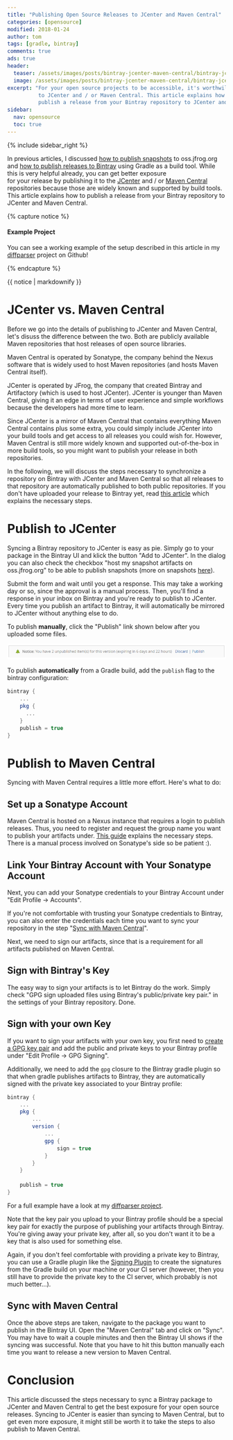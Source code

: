 ```yaml
---
title: "Publishing Open Source Releases to JCenter and Maven Central"
categories: [opensource]
modified: 2018-01-24
author: tom
tags: [gradle, bintray]
comments: true
ads: true
header:
  teaser: /assets/images/posts/bintray-jcenter-maven-central/bintray-jcenter-maven-central.jpg
  image: /assets/images/posts/bintray-jcenter-maven-central/bintray-jcenter-maven-central.jpg
excerpt: "For your open source projects to be accessible, it's worthwile to publish them   
          to JCenter and / or Maven Central. This article explains how to
          publish a release from your Bintray repository to JCenter and Maven Central."
sidebar:
  nav: opensource
  toc: true
---
```


{% include sidebar_right %}

In previous articles, I discussed [how to publish snapshots](/publish-snapshots-with-gradle/) 
to oss.jfrog.org and [how to publish releases to Bintray](/guide-publishing-to-bintray-with-gradle/) using 
Gradle as a build tool. While this is very helpful already, you can get better exposure  
for your release by publishing it to the [JCenter](https://bintray.com/bintray/jcenter)
and / or [Maven Central](https://search.maven.org/) repositories
because those are widely known and supported by build tools. This article explains how to
publish a release from your Bintray repository to JCenter and Maven Central.

{% capture notice %}
#### Example Project
You can see a working example of the setup described in this article in my 
[diffparser](https://github.com/thombergs/diffparser) project on Github!

{% endcapture %}

<div class="notice--success">{{ notice | markdownify }}</div>

# JCenter vs. Maven Central
Before we go into the details of publishing to JCenter and Maven Central, let's disuss the difference
between the two. Both are publicly available Maven repositories that host releases of open source
libraries. 

Maven Central is operated by Sonatype, the company behind the Nexus software that
is widely used to host Maven repositories (and hosts Maven Central itself). 

JCenter is operated
by JFrog, the company that created Bintray and Artifactory (which is used to host JCenter). 
JCenter is younger than Maven Central, giving it an edge in terms of user experience and 
simple workflows because the developers had more time to learn.

Since JCenter is a mirror of Maven Central that contains everything Maven Central contains plus some
extra, you could simply include JCenter into your build tools and get access to all releases you could wish for.
However, Maven Central is still more widely known and supported out-of-the-box in more build tools,
so you might want to publish your release in both repositories.

In the following, we will discuss the steps necessary to synchronize a repository on Bintray 
with JCenter and Maven Central so that all releases to that repository are automatically published 
to both public repositories. If you don't have uploaded your release to Bintray yet,
read [this article](/guide-publishing-to-bintray-with-gradle/) which explains the necessary steps.

# Publish to JCenter

Syncing a Bintray repository to JCenter is easy as pie. Simply go to your package in the Bintray UI and
klick the button "Add to JCenter". In the dialog you can also check the checkbox "host my snapshot artifacts on
oss.jfrog.org" to be able to publish snapshots (more on snapshots [here](/publish-snapshots-with-gradle/)). 

Submit the form and wait until you get a response. This may take a working day or so, since the approval is a
manual process. Then, you'll find a response in your inbox on Bintray and you're ready to publish to JCenter.
Every time you publish an artifact to Bintray, it will automatically be mirrored to JCenter without anything 
else to do. 

To publish **manually**, click the "Publish" link shown below after you uploaded some files.

![publish manually](/assets/images/posts/bintray-jcenter-maven-central/bintray-publish-manually.png)

To publish **automatically** from a Gradle build, add the `publish` flag to the bintray configuration:

```groovy
bintray {
    ...
    pkg {
      ...
    }
    publish = true
}
``` 

# Publish to Maven Central

Syncing with Maven Central requires a little more effort. Here's what to do:

## Set up a Sonatype Account

Maven Central is hosted on a Nexus instance that requires a login to publish releases.
Thus, you need to register and request the group name you want to publish your artifacts
under. [This guide](http://central.sonatype.org/pages/ossrh-guide.html) 
explains the necessary steps. There is a manual process involved on Sonatype's side so
be patient :). 

## Link Your Bintray Account with Your Sonatype Account

Next, you can add your Sonatype credentials to your Bintray Account under "Edit Profile -> Accounts".

If you're not comfortable with trusting your Sonatype credentials to Bintray, you can also
enter the credentials each time you want to sync your repository in the step "[Sync with Maven Central](#sync-with-maven-central)".

Next, we need to sign our artifacts, since that is a requirement for all artifacts published on
Maven Central. 

## Sign with Bintray's Key

The easy way to sign your artifacts is to let Bintray do the work. Simply check 
"GPG sign uploaded files using Bintray's public/private key pair." in the settings of
your Bintray repository. Done.

## Sign with your own Key

If you want to sign your artifacts with your own key, you first need to 
[create a GPG key pair](https://www.gnupg.org/gph/en/manual/c14.html) and add the public
and private keys to your Bintray profile under "Edit Profile -> GPG Signing".

Additionally, we need to add the `gpg` closure to the Bintray gradle plugin so that
when gradle publishes artifacts to Bintray, they are automatically signed with
the private key associated to your Bintray profile:

```groovy
bintray {
    ...
    pkg {
        ...
        version {
            ...
            gpg {
                sign = true
            }
        }
    }

    publish = true
}
```

For a full example have a look at my [diffparser project](https://github.com/thombergs/diffparser/blob/master/build.gradle).

Note that the key pair you upload to your Bintray profile should be a special key pair for exactly the purpose
of publishing your artifacts through Bintray. You're giving away your private key, after all, so you don't want
it to be a key that is also used for something else.

Again, if you don't feel comfortable with providing a private key to Bintray, you can use a Gradle plugin
like the [Signing Plugin](https://docs.gradle.org/current/userguide/signing_plugin.html) to create the 
signatures from the Gradle build on your machine or your CI server (however, then you still have to provide the private key
to the CI server, which probably is not much better...).

## Sync with Maven Central

Once the above steps are taken, navigate to the package you want to publish in the Bintray UI. Open
the "Maven Central" tab and click on "Sync". You may have to wait a couple minutes and then the Bintray
UI shows if the syncing was successful. Note that you have to hit this button manually each time you want to
release a new version to Maven Central.

# Conclusion

This article discussed the steps necessary to sync a Bintray package to JCenter and Maven Central
to get the best exposure for your open source releases. Syncing to JCenter is easier than
syncing to Maven Central, but to get even more exposure, it might still be worth it to take the steps to 
also publish to Maven Central.

